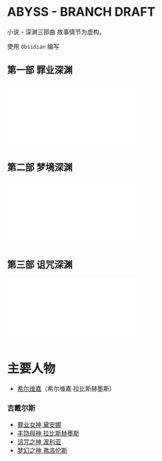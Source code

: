 # ABYSS - BRANCH DRAFT
小说 - 深渊三部曲
故事情节为虚构。

使用 `Obsidian` 编写

## 第一部 罪业深渊
![概览 - 罪业深渊](1%20罪业深渊/概览%20-%20罪业深渊.md)

## 第二部 梦境深渊
![概览 - 梦境深渊](2%20梦境深渊/概览%20-%20梦境深渊.md)

## 第三部 诅咒深渊
![概览 - 诅咒深渊](3%20诅咒深渊/概览%20-%20诅咒深渊.md)

# 主要人物
- [希尔维嘉](主要人物/希尔维嘉.md)（希尔维嘉·拉比斯赫墨斯）
### 吉戴尔斯
- [罪业女神 黛安娜](主要人物/吉戴尔斯/罪业女神%20黛安娜.md)
- [丰饶母神 拉比斯赫墨斯](主要人物/吉戴尔斯/丰饶母神%20拉比斯赫墨斯.md)
- [诅咒之神 波利亚](主要人物/吉戴尔斯/诅咒之神%20波利亚.md)
- [梦幻之神 弗洛伦斯](主要人物/吉戴尔斯/梦幻之神%20弗洛伦斯.md)